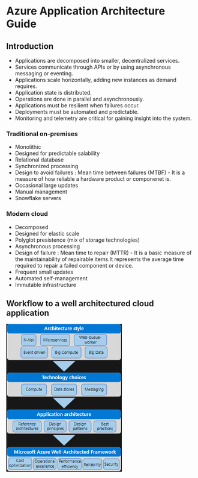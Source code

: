 # Azure Application Architecture Guide

## Introduction
- Applications are decomposed into smaller, decentralized services.
- Services communicate through APIs or by using asynchronous messaging or eventing.
- Applications scale horizontally, adding new instances as demand requires.
- Application state is distributed.
- Operations are done in parallel and asynchronously.
- Applications must be resilient when failures occur.
- Deployments must be automated and predictable.
- Monitoring and telemetry are critical for gaining insight into the system.

### Traditional on-premises
- Monolithic
- Designed for predictable salability
- Relational database
- Synchronized processing
- Design to avoid failures : Mean time between failures (MTBF) - It is a measure of how reliable a hardware product or componenet is.
- Occasional large updates
- Manual management
- Snowflake servers

### Modern cloud
- Decomposed
- Designed for elastic scale
- Polyglot presistence (mix of storage technologies)
- Asynchronous processing
- Design of failure : Mean time to repair (MTTR) - It is a basic measure of the maintainability of repairable items.It represents the average time required to repair a failed component or device.
- Frequent small updates
- Automated self-management
- Immutable infrastructure

## Workflow to a well architectured cloud application
![](images/workflow_well_architectured_cloud_application.png)


